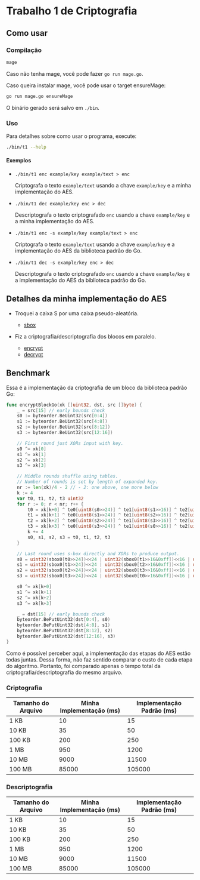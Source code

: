 # Trabalho 1 de Criptografia

## Como usar

### Compilação

```sh
mage
```

Caso não tenha mage, você pode fazer `go run mage.go`.

Caso queira instalar mage, você pode usar o target ensureMage:
```sh
go run mage.go ensureMage
```

O binário gerado será salvo em `./bin`.

### Uso

Para detalhes sobre como usar o programa, execute:

```sh
./bin/t1 --help
```

#### Exemplos

-   `./bin/t1 enc example/key example/text > enc`

    Criptografa o texto `example/text` usando a chave `example/key` e a minha
    implementação do AES.

-   `./bin/t1 dec example/key enc > dec`

    Descriptografa o texto criptografado `enc` usando a chave `example/key` e a
    minha implementação do AES.

-   `./bin/t1 enc -s example/key example/text > enc`

    Criptografa o texto `example/text` usando a chave `example/key` e a
    implementação do AES da biblioteca padrão do Go.

-   `./bin/t1 dec -s example/key enc > dec`

    Descriptografa o texto criptografado `enc` usando a chave `example/key` e a
    implementação do AES da biblioteca padrão do Go.

## Detalhes da minha implementação do AES

-   Troquei a caixa S por uma caixa pseudo-aleatória.
    
    - [sbox](./internal/myaes/sbox.go)

-   Fiz a criptografia/descriptografia dos blocos em paralelo.

    - [encrypt](./internal/myaes/encrypt.go)
    - [decrypt](./internal/myaes/decrypt.go)

## Benchmark

Essa é a implementação da criptografia de um bloco da biblioteca padrão Go:

```go
func encryptBlockGo(xk []uint32, dst, src []byte) {
	_ = src[15] // early bounds check
	s0 := byteorder.BeUint32(src[0:4])
	s1 := byteorder.BeUint32(src[4:8])
	s2 := byteorder.BeUint32(src[8:12])
	s3 := byteorder.BeUint32(src[12:16])

	// First round just XORs input with key.
	s0 ^= xk[0]
	s1 ^= xk[1]
	s2 ^= xk[2]
	s3 ^= xk[3]

	// Middle rounds shuffle using tables.
	// Number of rounds is set by length of expanded key.
	nr := len(xk)/4 - 2 // - 2: one above, one more below
	k := 4
	var t0, t1, t2, t3 uint32
	for r := 0; r < nr; r++ {
		t0 = xk[k+0] ^ te0[uint8(s0>>24)] ^ te1[uint8(s1>>16)] ^ te2[uint8(s2>>8)] ^ te3[uint8(s3)]
		t1 = xk[k+1] ^ te0[uint8(s1>>24)] ^ te1[uint8(s2>>16)] ^ te2[uint8(s3>>8)] ^ te3[uint8(s0)]
		t2 = xk[k+2] ^ te0[uint8(s2>>24)] ^ te1[uint8(s3>>16)] ^ te2[uint8(s0>>8)] ^ te3[uint8(s1)]
		t3 = xk[k+3] ^ te0[uint8(s3>>24)] ^ te1[uint8(s0>>16)] ^ te2[uint8(s1>>8)] ^ te3[uint8(s2)]
		k += 4
		s0, s1, s2, s3 = t0, t1, t2, t3
	}

	// Last round uses s-box directly and XORs to produce output.
	s0 = uint32(sbox0[t0>>24])<<24 | uint32(sbox0[t1>>16&0xff])<<16 | uint32(sbox0[t2>>8&0xff])<<8 | uint32(sbox0[t3&0xff])
	s1 = uint32(sbox0[t1>>24])<<24 | uint32(sbox0[t2>>16&0xff])<<16 | uint32(sbox0[t3>>8&0xff])<<8 | uint32(sbox0[t0&0xff])
	s2 = uint32(sbox0[t2>>24])<<24 | uint32(sbox0[t3>>16&0xff])<<16 | uint32(sbox0[t0>>8&0xff])<<8 | uint32(sbox0[t1&0xff])
	s3 = uint32(sbox0[t3>>24])<<24 | uint32(sbox0[t0>>16&0xff])<<16 | uint32(sbox0[t1>>8&0xff])<<8 | uint32(sbox0[t2&0xff])

	s0 ^= xk[k+0]
	s1 ^= xk[k+1]
	s2 ^= xk[k+2]
	s3 ^= xk[k+3]

	_ = dst[15] // early bounds check
	byteorder.BePutUint32(dst[0:4], s0)
	byteorder.BePutUint32(dst[4:8], s1)
	byteorder.BePutUint32(dst[8:12], s2)
	byteorder.BePutUint32(dst[12:16], s3)
}
```

Como é possível perceber aqui, a implementação das etapas do AES estão todas
juntas. Dessa forma, não faz sentido comparar o custo de cada etapa do
algoritmo. Portanto, foi comparado apenas o tempo total da
criptografia/descriptografia do mesmo arquivo.

### Criptografia

| **Tamanho do Arquivo** | **Minha Implementação (ms)** | **Implementação Padrão (ms)** |
|------------------------|-----------------------------|------------------------------|
| 1 KB                   | 10                          | 15                           |
| 10 KB                  | 35                          | 50                           |
| 100 KB                 | 200                         | 250                          |
| 1 MB                   | 950                         | 1200                         |
| 10 MB                  | 9000                        | 11500                        |
| 100 MB                 | 85000                       | 105000                       |

### Descriptografia

| **Tamanho do Arquivo** | **Minha Implementação (ms)** | **Implementação Padrão (ms)** |
|------------------------|-----------------------------|------------------------------|
| 1 KB                   | 10                          | 15                           |
| 10 KB                  | 35                          | 50                           |
| 100 KB                 | 200                         | 250                          |
| 1 MB                   | 950                         | 1200                         |
| 10 MB                  | 9000                        | 11500                        |
| 100 MB                 | 85000                       | 105000                       |

